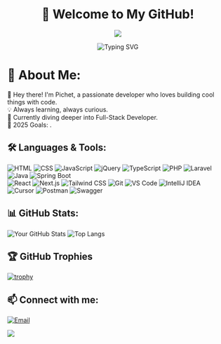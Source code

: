 <h1 align="center">🚀 Welcome to My GitHub!</h1>

<p align="center">
  <img src="https://capsule-render.vercel.app/api?type=waving&color=0:36BCF7,100:5B42F3&height=200&section=header&text=Hi,%20I'm%20Pichet%20👨‍💻&fontSize=40&fontColor=ffffff&animation=fadeIn" />
</p>

<p align="center">
  <img src="https://readme-typing-svg.herokuapp.com?font=Fira+Code&weight=500&pause=1000&color=36BCF7&center=true&width=435&lines=Web+Developer;Open-source+Contributor;Tech+Enthusiast;Lifelong+Learner" alt="Typing SVG" />
</p>

<!-- Intro -->
# 💫 About Me:
👋 Hey there! I'm Pichet, a passionate developer who loves building cool things with code.  
💡 Always learning, always curious.  
🌱 Currently diving deeper into Full-Stack Developer.  
🎯 2025 Goals: .

<!-- Languages & Tools -->
## 🛠️ Languages & Tools:
![HTML](https://img.shields.io/badge/-HTML-E34F26?logo=html5&logoColor=fff)
![CSS](https://img.shields.io/badge/-CSS-1572B6?logo=css&logoColor=fff)
![JavaScript](https://img.shields.io/badge/-JavaScript-F7DF1E?logo=javascript&logoColor=000)
![jQuery](https://img.shields.io/badge/-jQuery-0769AD?logo=jquery&logoColor=white)
![TypeScript](https://img.shields.io/badge/-TypeScript-3178C6?logo=typescript&logoColor=white)
![PHP](https://img.shields.io/badge/-PHP-777BB4?logo=php&logoColor=white)
![Laravel](https://img.shields.io/badge/-Laravel-FF2D20?logo=laravel&logoColor=white)
![Java](https://img.shields.io/badge/-Java-007396?logo=java&logoColor=white)
![Spring Boot](https://img.shields.io/badge/-Spring%20Boot-6DB33F?logo=springboot&logoColor=white)\
![React](https://img.shields.io/badge/-React-61DAFB?logo=react&logoColor=000)
![Next.js](https://img.shields.io/badge/-Next.js-000000?logo=nextdotjs&logoColor=white)
![Tailwind CSS](https://img.shields.io/badge/-Tailwind%20CSS-06B6D4?logo=tailwindcss&logoColor=white)
![Git](https://img.shields.io/badge/-Git-F05032?logo=git&logoColor=fff)
![VS Code](https://img.shields.io/badge/-VSCode-007ACC?logo=visualstudiocode&logoColor=fff)
![IntelliJ IDEA](https://img.shields.io/badge/-IntelliJ%20IDEA-000?logo=intellijidea&logoColor=white)
![Cursor](https://img.shields.io/badge/-Cursor-1e1e1e?logo=https://cursor.com/_next/static/media/placeholder-logo.737626f1.webp&logoColor=white)
![Postman](https://img.shields.io/badge/-Postman-FF6C37?logo=postman&logoColor=white)
![Swagger](https://img.shields.io/badge/-Swagger-85EA2D?logo=swagger&logoColor=black)


<!-- GitHub Stats -->
## 📊 GitHub Stats:
![Your GitHub Stats](https://github-readme-stats.vercel.app/api?username=HoeunPichet&show_icons=true&theme=radical)
![Top Langs](https://github-readme-stats.vercel.app/api/top-langs/?username=HoeunPichet&layout=compact&theme=radical)



<!-- GitHub Trophies -->
## 🏆 GitHub Trophies
[![trophy](https://github-profile-trophy.vercel.app/?username=HoeunPichet&theme=radical&no-frame=true&column=7)](https://github.com/ryo-ma/github-profile-trophy)

<!-- Connect with me -->
## 📫 Connect with me:
[![Email](https://img.shields.io/badge/-Email-D14836?style=flat-square&logo=gmail&logoColor=white)](mailto:hoeunpichet@gmail.com)
<!-- Footer Image -->
<img src="https://capsule-render.vercel.app/api?type=waving&color=0:8EC5FC,100:E0C3FC&height=120&section=footer"/>
